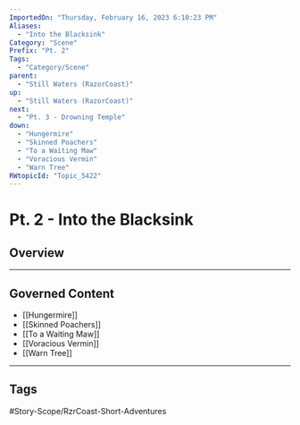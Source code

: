 ```yaml
---
ImportedOn: "Thursday, February 16, 2023 6:10:23 PM"
Aliases:
  - "Into the Blacksink"
Category: "Scene"
Prefix: "Pt. 2"
Tags:
  - "Category/Scene"
parent:
  - "Still Waters (RazorCoast)"
up:
  - "Still Waters (RazorCoast)"
next:
  - "Pt. 3 - Drowning Temple"
down:
  - "Hungermire"
  - "Skinned Poachers"
  - "To a Waiting Maw"
  - "Voracious Vermin"
  - "Warn Tree"
RWtopicId: "Topic_5422"
---
```

# Pt. 2 - Into the Blacksink
## Overview
---
## Governed Content
- [[Hungermire]]
- [[Skinned Poachers]]
- [[To a Waiting Maw]]
- [[Voracious Vermin]]
- [[Warn Tree]]


---
## Tags
#Story-Scope/RzrCoast-Short-Adventures

